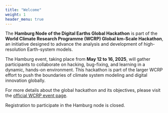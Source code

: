 ```yaml
---
title: "Welcome"
weight: 1
header_menu: true
---
```


The **Hamburg Node of the Digital Earths Global Hackathon** is part of the **World Climate Research Programme (WCRP) Global km-Scale Hackathon**, an initiative designed to advance the analysis and development of high-resolution Earth-system models.

The Hamburg event, taking place from **May 12 to 16, 2025**, will gather participants to collaborate on hacking, bug-fixing, and learning in a dynamic, hands-on environment. This hackathon is part of the larger WCRP effort to push the boundaries of climate system modeling and digital innovation globally.

For more details about the global hackathon and its objectives, please visit the [official WCRP event page](https://www.wcrp-esmo.org/activities/wcrp-global-km-scale-hackathon-2025).

Registration to participate in the Hamburg node is closed.
